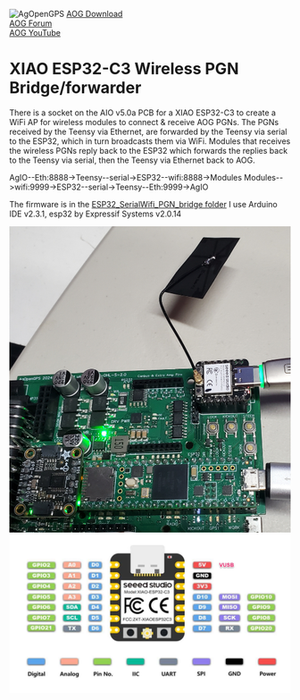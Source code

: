 ![AgOpenGPS](https://github.com/m-elias/AOG-AiO-RVC-100hz/blob/main/media/agopengps%20name%20logo.png)
[AOG Download](https://github.com/farmerbriantee/AgOpenGPS/releases)<br>
[AOG Forum](https://discourse.agopengps.com/)<br>
[AOG YouTube](https://youtube.com/@AgOpenGPS)

# XIAO ESP32-C3 Wireless PGN Bridge/forwarder
There is a socket on the AIO v5.0a PCB for a XIAO ESP32-C3 to create a WiFi AP for wireless modules to connect & receive AOG PGNs. The PGNs received by the Teensy via Ethernet, are forwarded by the Teensy via serial to the ESP32, which in turn broadcasts them via WiFi. Modules that receives the wireless PGNs reply back to the ESP32 which forwards the replies back to the Teensy via serial, then the Teensy via Ethernet back to AOG.

AgIO--Eth:8888->Teensy--serial->ESP32--wifi:8888->Modules
Modules-->wifi:9999->ESP32--serial->Teensy--Eth:9999->AgIO

The firmware is in the [ESP32_SerialWifi_PGN_bridge folder](https://github.com/m-elias/AOG-AiO-RVC-100hz/tree/main/ESP32C3%20PGN%20Bridge/ESP32_SerialWifi_PGN_bridge)
I use Arduino IDE v2.3.1, esp32 by Expressif Systems v2.0.14

![ESP32 on v5.0z PCB](https://github.com/m-elias/AOG-ESP32-PGN-Bridge/blob/main/media/ESP32-C3%20on%20v5.0a%20PCB.jpg)
![XIAO ESP32C3 pinout](https://github.com/m-elias/AOG-ESP32-PGN-Bridge/blob/main/media/Seeed-XIAO-ESP32-C3-Pinout-1.jpg)





